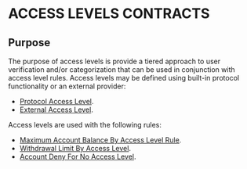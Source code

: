 # ACCESS LEVELS CONTRACTS

## Purpose

The purpose of access levels is provide a tiered approach to user verification and/or categorization that can be used in conjunction with access level rules. Access levels may be defined using built-in protocol functionality or an external provider:

- [Protocol Access Level](./PROTOCOL-ACCESS-LEVEL-STRUCTURE.md).
- [External Access Level](./EXTERNAL-ACCESS-LEVEL-PROVIDER.md).

Access levels are used with the following rules:

- [Maximum Account Balance By Access Level Rule](../rules/MAX-BALANCE-BY-ACCESS-LEVEL.md).
- [Withdrawal Limit By Access Level](../rules/WITHDRAWAL-LIMIT-BY-ACCESS-LEVEL.md).
- [Account Deny For No Access Level](./TBD.md).

